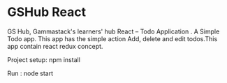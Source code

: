# GSHub React

GS Hub, Gammastack's learners' hub
React – Todo Application .
A Simple Todo app. This app has the simple action Add, delete and edit todos.This app contain react redux concept.

Project setup:
npm install

Run :
node start
